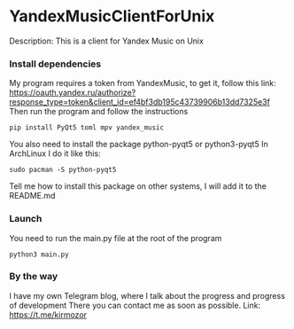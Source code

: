 # YandexMusicClientForUnix
Description: This is a client for Yandex Music on Unix

### Install dependencies

My program requires a token from YandexMusic, to get it, follow this link: https://oauth.yandex.ru/authorize?response_type=token&client_id=ef4bf3db195c43739906b13dd7325e3f
Then run the program and follow the instructions

`pip install PyQt5 toml mpv yandex_music`

You also need to install the package python-pyqt5 or python3-pyqt5
In ArchLinux I do it like this:

`sudo pacman -S python-pyqt5`

Tell me how to install this package on other systems, I will add it to the README.md

### Launch

You need to run the main.py file at the root of the program

`python3 main.py`

### By the way

I have my own Telegram blog, where I talk about the progress and progress of development
There you can contact me as soon as possible.
Link: https://t.me/kirmozor